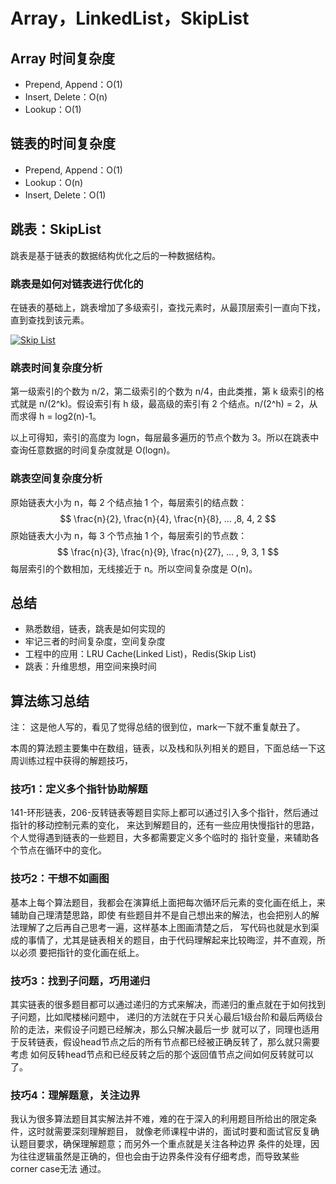 # Array，LinkedList，SkipList

## Array 时间复杂度

- Prepend, Append：O(1)
- Insert, Delete：O(n)
- Lookup：O(1)

## 链表的时间复杂度

- Prepend, Append：O(1)
- Lookup：O(n)
- Insert, Delete：O(1)

## 跳表：SkipList

跳表是基于链表的数据结构优化之后的一种数据结构。

### 跳表是如何对链表进行优化的

在链表的基础上，跳表增加了多级索引，查找元素时，从最顶层索引一直向下找，直到查找到该元素。

[![Skip List](https://github.com/ryan4cloud/algorithm008-class01/raw/master/Week_01/skiplist1.png)](https://github.com/ryan4cloud/algorithm008-class01/blob/master/Week_01/skiplist1.png)

### 跳表时间复杂度分析

第一级索引的个数为 n/2，第二级索引的个数为 n/4，由此类推，第 k 级索引的格式就是 n/(2^k)。假设索引有 h 级，最高级的索引有 2 个结点。n/(2^h) = 2，从而求得 h = log2(n)-1。

以上可得知，索引的高度为 logn，每层最多遍历的节点个数为 3。所以在跳表中查询任意数据的时间复杂度就是 O(logn)。

### 跳表空间复杂度分析

原始链表大小为 n，每 2 个结点抽 1 个，每层索引的结点数： $$ \frac{n}{2}, \frac{n}{4}, \frac{n}{8}, ... ,8, 4, 2 $$ 原始链表大小为 n，每 3 个节点抽 1 个，每层索引的节点数： $$ \frac{n}{3}, \frac{n}{9}, \frac{n}{27}, ... , 9, 3, 1 $$ 每层索引的个数相加，无线接近于 n。所以空间复杂度是 O(n)。

## 总结

- 熟悉数组，链表，跳表是如何实现的
- 牢记三者的时间复杂度，空间复杂度
- 工程中的应用：LRU Cache(Linked List)，Redis(Skip List)
- 跳表：升维思想，用空间来换时间

## 算法练习总结 

注： 这是他人写的，看见了觉得总结的很到位，mark一下就不重复献丑了。

本周的算法题主要集中在数组，链表，以及栈和队列相关的题目，下面总结一下这周训练过程中获得的解题技巧，

### 技巧1：定义多个指针协助解题

141-环形链表，206-反转链表等题目实际上都可以通过引入多个指针，然后通过指针的移动控制元素的变化， 来达到解题目的，还有一些应用快慢指针的思路，个人觉得遇到链表的一些题目，大多都需要定义多个临时的 指针变量，来辅助各个节点在循环中的变化。

### 技巧2：干想不如画图

基本上每个算法题目，我都会在演算纸上面把每次循环后元素的变化画在纸上，来辅助自己理清楚思路，即使 有些题目并不是自己想出来的解法，也会把别人的解法理解了之后再自己思考一遍，这样基本上图画清楚之后， 写代码也就是水到渠成的事情了，尤其是链表相关的题目，由于代码理解起来比较晦涩，并不直观，所以必须 要把指针的变化画在纸上。

### 技巧3：找到子问题，巧用递归

其实链表的很多题目都可以通过递归的方式来解决，而递归的重点就在于如何找到子问题，比如爬楼梯问题中， 递归的方法就在于只关心最后1级台阶和最后两级台阶的走法，来假设子问题已经解决，那么只解决最后一步 就可以了，同理也适用于反转链表，假设head节点之后的所有节点都已经被正确反转了，那么就只需要考虑 如何反转head节点和已经反转之后的那个返回值节点之间如何反转就可以了。

### 技巧4：理解题意，关注边界

我认为很多算法题目其实解法并不难，难的在于深入的利用题目所给出的限定条件，这时就需要深刻理解题目， 就像老师课程中讲的，面试时要和面试官反复确认题目要求，确保理解题意；而另外一个重点就是关注各种边界 条件的处理，因为往往逻辑虽然是正确的，但也会由于边界条件没有仔细考虑，而导致某些corner case无法 通过。

